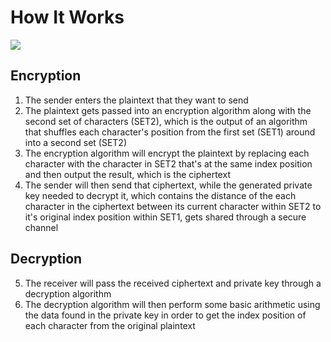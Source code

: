 # How It Works

![](https://github.com/JonmarCorpuz/Projects/blob/main/SymmEncrypt/Main/Assets/Encryption%20Algorithm%20Backend.png) 

## Encryption

  1. The sender enters the plaintext that they want to send
  2. The plaintext gets passed into an encryption algorithm along with the second set of characters (SET2), which is the output of an algorithm that shuffles each character's position from the first set (SET1) around into a second set (SET2)
  3. The encryption algorithm will encrypt the plaintext by replacing each character with the character in SET2 that's at the same index position and then output the result, which is the ciphertext
  4. The sender will then send that ciphertext, while the generated private key needed to decrypt it, which contains the distance of the each character in the ciphertext between its current character within SET2 to it's original index position within SET1, gets shared through a secure channel

## Decryption

  5. The receiver will pass the received ciphertext and private key through a decryption algorithm
  6. The decryption algorithm will then perform some basic arithmetic using the data found in the private key in order to get the index position of each character from the original plaintext

